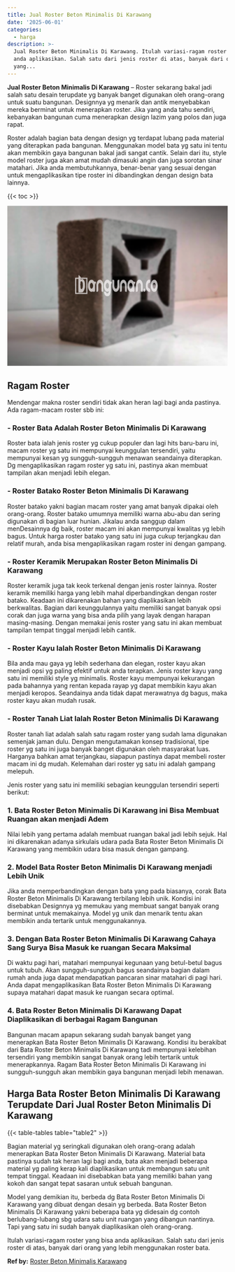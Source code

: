 ```yaml
---
title: Jual Roster Beton Minimalis Di Karawang
date: '2025-06-01'
categories:
  - harga
description: >-
  Jual Roster Beton Minimalis Di Karawang. Itulah variasi-ragam roster yang bisa
  anda aplikasikan. Salah satu dari jenis roster di atas, banyak dari orang
  yang...
---
```


**Jual Roster Beton Minimalis Di Karawang** – Roster sekarang bakal jadi salah satu desain terupdate yg banyak banget digunakan oleh orang-orang untuk suatu bangunan. Designnya yg menarik dan antik menyebabkan mereka berminat untuk menerapkan roster. Jika yang anda tahu sendiri, kebanyakan bangunan cuma menerapkan design lazim yang polos dan juga rapat.

Roster adalah bagian bata dengan design yg terdapat lubang pada material yang diterapkan pada bangunan. Menggunakan model bata yg satu ini tentu akan membikin gaya bangunan bakal jadi sangat cantik. Selain dari itu, style model roster juga akan amat mudah dimasuki angin dan juga sorotan sinar matahari. Jika anda membutuhkannya, benar-benar yang sesuai dengan untuk mengaplikasikan tipe roster ini dibandingkan dengan design bata lainnya.

{{< toc >}}

![Jual Roster Beton Minimalis Di Karawang](/images/bata-roster-minimalis-25.png)

## Ragam Roster

Mendengar makna roster sendiri tidak akan heran lagi bagi anda pastinya. Ada ragam-macam roster sbb ini:

### \- Roster Bata Adalah Roster Beton Minimalis Di Karawang

Roster bata ialah jenis roster yg cukup populer dan lagi hits baru-baru ini, macam roster yg satu ini mempunyai keunggulan tersendiri, yaitu mempunyai kesan yg sungguh-sungguh menawan seandainya diterapkan. Dg mengaplikasikan ragam roster yg satu ini, pastinya akan membuat tampilan akan menjadi lebih elegan.

### \- Roster Batako Roster Beton Minimalis Di Karawang

Roster batako yakni bagian macam roster yang amat banyak dipakai oleh orang-orang. Roster batako umumnya memiliki warna abu-abu dan sering digunakan di bagian luar hunian. Jikalau anda sanggup dalam menDesainnya dg baik, roster macam ini akan mempunyai kwalitas yg lebih bagus. Untuk harga roster batako yang satu ini juga cukup terjangkau dan relatif murah, anda bisa mengaplikasikan ragam roster ini dengan gampang.

### \- Roster Keramik Merupakan Roster Beton Minimalis Di Karawang

Roster keramik juga tak keok terkenal dengan jenis roster lainnya. Roster keramik memiliki harga yang lebih mahal diperbandingkan dengan roster batako. Keadaan ini dikarenakan bahan yang diaplikasikan lebih berkwalitas. Bagian dari keunggulannya yaitu memiliki sangat banyak opsi corak dan juga warna yang bisa anda pilih yang layak dengan harapan masing-masing. Dengan memakai jenis roster yang satu ini akan membuat tampilan tempat tinggal menjadi lebih cantik.

### \- Roster Kayu Ialah Roster Beton Minimalis Di Karawang

Bila anda mau gaya yg lebih sederhana dan elegan, roster kayu akan menjadi opsi yg paling efektif untuk anda terapkan. Jenis roster kayu yang satu ini memiliki style yg minimalis. Roster kayu mempunyai kekurangan pada bahannya yang rentan kepada rayap yg dapat membikin kayu akan menjadi keropos. Seandainya anda tidak dapat merawatnya dg bagus, maka roster kayu akan mudah rusak.

### \- Roster Tanah Liat Ialah Roster Beton Minimalis Di Karawang

Roster tanah liat adalah salah satu ragam roster yang sudah lama digunakan semenjak jaman dulu. Dengan mengutamakan konsep tradisional, tipe roster yg satu ini juga banyak banget digunakan oleh masyarakat luas. Harganya bahkan amat terjangkau, siapapun pastinya dapat membeli roster macam ini dg mudah. Kelemahan dari roster yg satu ini adalah gampang melepuh.

Jenis roster yang satu ini memiliki sebagian keunggulan tersendiri seperti berikut:

### 1\. Bata Roster Beton Minimalis Di Karawang ini Bisa Membuat Ruangan akan menjadi Adem

Nilai lebih yang pertama adalah membuat ruangan bakal jadi lebih sejuk. Hal ini dikarenakan adanya sirkulais udara pada Bata Roster Beton Minimalis Di Karawang yang membikin udara bisa masuk dengan gampang.

### 2\. Model Bata Roster Beton Minimalis Di Karawang menjadi Lebih Unik

Jika anda memperbandingkan dengan bata yang pada biasanya, corak Bata Roster Beton Minimalis Di Karawang terbilang lebih unik. Kondisi ini disebabkan Designnya yg memukau yang membuat sangat banyak orang berminat untuk memakainya. Model yg unik dan menarik tentu akan membikin anda tertarik untuk menggunakannya.

### 3\. Dengan Bata Roster Beton Minimalis Di Karawang Cahaya Sang Surya Bisa Masuk ke ruangan Secara Maksimal

Di waktu pagi hari, matahari mempunyai kegunaan yang betul-betul bagus untuk tubuh. Akan sungguh-sungguh bagus seandainya bagian dalam rumah anda juga dapat mendapatkan pancaran sinar matahari di pagi hari. Anda dapat mengaplikasikan Bata Roster Beton Minimalis Di Karawang supaya matahari dapat masuk ke ruangan secara optimal.

### 4\. Bata Roster Beton Minimalis Di Karawang Dapat Diaplikasikan di berbagai Ragam Bangunan

Bangunan macam apapun sekarang sudah banyak banget yang menerapkan Bata Roster Beton Minimalis Di Karawang. Kondisi itu berakibat dari Bata Roster Beton Minimalis Di Karawang tadi mempunyai kelebihan tersendiri yang membikin sangat banyak orang lebih tertarik untuk menerapkannya. Ragam Bata Roster Beton Minimalis Di Karawang ini sungguh-sungguh akan membikin gaya bangunan menjadi lebih menawan.

## Harga Bata Roster Beton Minimalis Di Karawang Terupdate Dari Jual Roster Beton Minimalis Di Karawang

{{< table-tables table="table2" >}}

Bagian material yg seringkali digunakan oleh orang-orang adalah menerapkan Bata Roster Beton Minimalis Di Karawang. Material bata pastinya sudah tak heran lagi bagi anda, bata akan menjadi beberapa material yg paling kerap kali diaplikasikan untuk membangun satu unit tempat tinggal. Keadaan ini disebabkan bata yang memiliki bahan yang kokoh dan sangat tepat sasaran untuk sebuah bangunan.

Model yang demikian itu, berbeda dg Bata Roster Beton Minimalis Di Karawang yang dibuat dengan desain yg berbeda. Bata Roster Beton Minimalis Di Karawang yakni beberapa bata yg didesain dg contoh berlubang-lubang sbg udara satu unit ruangan yang dibangun nantinya. Tapi yang satu ini sudah banyak diaplikasikan oleh orang-orang.

Itulah variasi-ragam roster yang bisa anda aplikasikan. Salah satu dari jenis roster di atas, banyak dari orang yang lebih menggunakan roster bata.

**Ref by:** [Roster Beton Minimalis Karawang](https://id.wikipedia.org/wiki/Roster)
